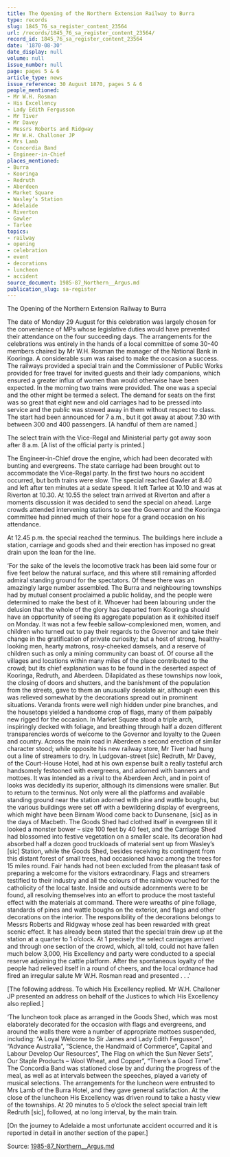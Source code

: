 ```yaml
---
title: The Opening of the Northern Extension Railway to Burra
type: records
slug: 1845_76_sa_register_content_23564
url: /records/1845_76_sa_register_content_23564/
record_id: 1845_76_sa_register_content_23564
date: '1870-08-30'
date_display: null
volume: null
issue_number: null
page: pages 5 & 6
article_type: news
issue_reference: 30 August 1870, pages 5 & 6
people_mentioned:
- Mr W.H. Rosman
- His Excellency
- Lady Edith Fergusson
- Mr Tiver
- Mr Davey
- Messrs Roberts and Ridgway
- Mr W.H. Challoner JP
- Mrs Lamb
- Concordia Band
- Engineer-in-Chief
places_mentioned:
- Burra
- Kooringa
- Redruth
- Aberdeen
- Market Square
- Wasley’s Station
- Adelaide
- Riverton
- Gawler
- Tarlee
topics:
- railway
- opening
- celebration
- event
- decorations
- luncheon
- accident
source_document: 1985-87_Northern__Argus.md
publication_slug: sa-register
---
```


The Opening of the Northern Extension Railway to Burra

The date of Monday 29 August for this celebration was largely chosen for the convenience of MPs whose legislative duties would have prevented their attendance on the four succeeding days.  The arrangements for the celebrations was entirely in the hands of a local committee of some 30-40 members chaired by Mr W.H. Rosman the manager of the National Bank in Kooringa.  A considerable sum was raised to make the occasion a success.   The railways provided a special train and the Commissioner of Public Works provided for free travel for invited guests and their lady companions, which ensured a greater influx of women than would otherwise have been expected. In the morning two trains were provided.  The one was a special and the other might be termed a select. The demand for seats on the first was so great that eight new and old carriages had to be pressed into service and the public was stowed away in them without respect to class.  The start had been announced for 7 a.m., but it got away at about 7.30 with between 300 and 400 passengers.  [A handful of them are named.]

The select train with the Vice-Regal and Ministerial party got away soon after 8 a.m.  [A list of the official party is printed.]

The Engineer-in-Chief drove the engine, which had been decorated with bunting and evergreens.   The state carriage had been brought out to accommodate the Vice-Regal party.    In the first two hours no accident occurred, but both trains were slow.  The special reached Gawler at 8.40 and left after ten minutes at a sedate speed.  It left Tarlee at 10.10 and was at Riverton at 10.30.  At 10.55 the select train arrived at Riverton and after a moments discussion it was decided to send the special on ahead.  Large crowds attended intervening stations to see the Governor and the Kooringa committee had pinned much of their hope for a grand occasion on his attendance.

At 12.45 p.m. the special reached the terminus.  The buildings here include a station, carriage and goods shed and their erection has imposed no great drain upon the loan for the line.

‘For the sake of the levels the locomotive track has been laid some four or five feet below the natural surface, and this where still remaining afforded admiral standing ground for the spectators.  Of these there was an amazingly large number assembled.  The Burra and neighbouring townships had by mutual consent proclaimed a public holiday, and the people were determined to make the best of it.  Whoever had been labouring under the delusion that the whole of the glory has departed from Kooringa should have an opportunity of seeing its aggregate population as it exhibited itself on Monday.  It was not a few feeble sallow-complexioned men, women, and children who turned out to pay their regards to the Governor and take their change in the gratification of private curiosity; but a host of strong, healthy-looking men, hearty matrons, rosy-cheeked damsels, and a reserve of children such as only a mining community can boast of.  Of course all the villages and locations within many miles of the place contributed to the crowd; but its chief explanation was to be found in the deserted aspect of Kooringa, Redruth, and Aberdeen.  Dilapidated as these townships now look, the closing of doors and shutters, and the banishment of the population from the streets, gave to them an unusually desolate air, although even this was relieved somewhat by the decorations spread out in prominent situations.  Veranda fronts were well nigh hidden under pine branches, and the housetops yielded a handsome crop of flags, many of them palpably new rigged for the occasion.  In Market Square stood a triple arch, inspiringly decked with foliage, and breathing through half a dozen different transparencies words of welcome to the Governor and loyalty to the Queen and country.  Across the main road in Aberdeen a second erection of similar character stood; while opposite his new railway store, Mr Tiver had hung out a line of streamers to dry.  In Ludgovan-street [sic] Redruth, Mr Davey, of the Court-House Hotel, had at his own expense built a really tasteful arch handsomely festooned with evergreens, and adorned with banners and mottoes.  It was intended as a rival to the Aberdeen Arch, and in point of looks was decidedly its superior, although its dimensions were smaller.  But to return to the terminus.  Not only were all the platforms and available standing ground near the station adorned with pine and wattle boughs, but the various buildings were set off with a bewildering display of evergreens, which might have been Birnam Wood come back to Dunsenane, [sic] as in the days of Macbeth.  The Goods Shed had clothed itself in evergreen till it looked a monster bower – size 100 feet by 40 feet, and the Carriage Shed had blossomed into festive vegetation on a smaller scale.  Its decoration had absorbed half a dozen good truckloads of material sent up from Wasley’s [sic] Station, while the Goods Shed, besides receiving its contingent from this distant forest of small trees, had occasioned havoc among the trees for 15 miles round.  Fair hands had not been excluded from the pleasant task of preparing a welcome for the visitors extraordinary.  Flags and streamers testified to their industry and all the colours of the rainbow vouched for the catholicity of the local taste.  Inside and outside adornments were to be found, all resolving themselves into an effort to produce the most tasteful effect with the materials at command.  There were wreaths of pine foliage, standards of pines and wattle boughs on the exterior, and flags and other decorations on the interior.  The responsibility of the decorations belongs to Messrs Roberts and Ridgway whose zeal has been rewarded with great scenic effect.  It has already been stated that the special train drew up at the station at a quarter to 1 o’clock.  At 1 precisely the select carriages arrived and through one section of the crowd, which, all told, could not have fallen much below 3,000, His Excellency and party were conducted to a special reserve adjoining the cattle platform.  After the spontaneous loyalty of the people had relieved itself in a round of cheers, and the local ordnance had fired an irregular salute Mr W.H. Rosman read and presented . . .’

[The following address.  To which His Excellency replied.   Mr W.H. Challoner JP presented an address on behalf of the Justices to which His Excellency also replied.]

‘The luncheon took place as arranged in the Goods Shed, which was most elaborately decorated for the occasion with flags and evergreens, and around the walls there were a number of appropriate mottoes suspended, including: “A Loyal Welcome to Sir James and Lady Edith Fergusson”, “Advance Australia”, “Science, the Handmaid of Commerce”, Capital and Labour Develop Our Resources”, The Flag on which the Sun Never Sets”, Our Staple Products – Wool Wheat, and Copper”, “There’s a Good Time”.  The Concordia Band was stationed close by and during the progress of the meal, as well as at intervals between the speeches, played a variety of musical selections.  The arrangements for the luncheon were entrusted to Mrs Lamb of the Burra Hotel, and they gave general satisfaction.  At the close of the luncheon His Excellency was driven round to take a hasty view of the townships.  At 20 minutes to 5 o’clock the select special train left Redruth [sic], followed, at no long interval, by the main train.

[On the journey to Adelaide a most unfortunate accident occurred and it is reported in detail in another section of the paper.]

Source: [1985-87_Northern__Argus.md](/downloads/markdown/1985-87_Northern__Argus.md)
